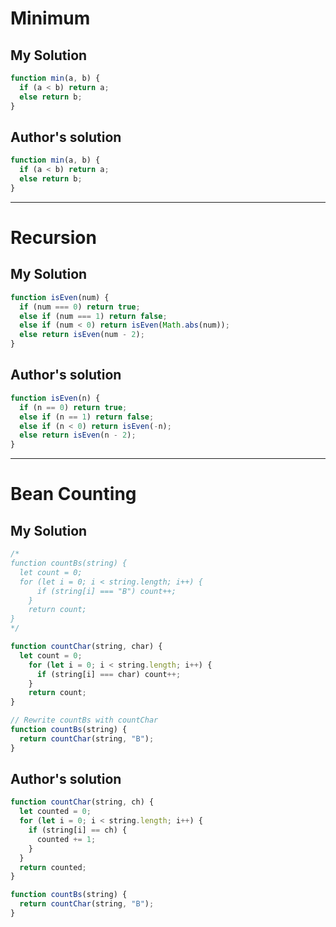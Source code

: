 # Minimum

## My Solution
```js
function min(a, b) {
  if (a < b) return a;
  else return b; 
}
```

## Author's solution
```js
function min(a, b) {
  if (a < b) return a;
  else return b;
}
```
***

# Recursion

## My Solution
```js
function isEven(num) {
  if (num === 0) return true;
  else if (num === 1) return false;
  else if (num < 0) return isEven(Math.abs(num));
  else return isEven(num - 2);
}
```

## Author's solution
```js
function isEven(n) {
  if (n == 0) return true;
  else if (n == 1) return false;
  else if (n < 0) return isEven(-n);
  else return isEven(n - 2);
}
```
***

# Bean Counting

## My Solution
```js
/*
function countBs(string) {
  let count = 0;
  for (let i = 0; i < string.length; i++) {
      if (string[i] === "B") count++;
    }
  	return count;
}
*/

function countChar(string, char) {
  let count = 0;
	for (let i = 0; i < string.length; i++) {
      if (string[i] === char) count++;
    }
  	return count;
}

// Rewrite countBs with countChar
function countBs(string) {
  return countChar(string, "B");
}

```

## Author's solution
```js
function countChar(string, ch) {
  let counted = 0;
  for (let i = 0; i < string.length; i++) {
    if (string[i] == ch) {
      counted += 1;
    }
  }
  return counted;
}

function countBs(string) {
  return countChar(string, "B");
}
```